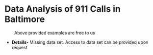 # Data Analysis of 911 Calls in Baltimore


&nbsp; &nbsp; &nbsp; &nbsp; Above provided examples are free to us

* **Details-** Missing data set. Access to data set can be provided upon request
